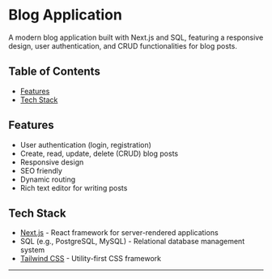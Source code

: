 # Blog Application

A modern blog application built with Next.js and SQL, featuring a responsive design, user authentication, and CRUD functionalities for blog posts.

## Table of Contents

- [Features](#features)
- [Tech Stack](#tech-stack)

## Features

- User authentication (login, registration)
- Create, read, update, delete (CRUD) blog posts
- Responsive design
- SEO friendly
- Dynamic routing
- Rich text editor for writing posts

## Tech Stack

- [Next.js](https://nextjs.org/) - React framework for server-rendered applications
- SQL (e.g., PostgreSQL, MySQL) - Relational database management system
- [Tailwind CSS](https://tailwindcss.com/) - Utility-first CSS framework


---

